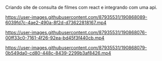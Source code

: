 Criando site de consulta de filmes com react e integrando com uma api.



https://user-images.githubusercontent.com/87935531/190868089-6039fd7c-4ae2-490a-8f2d-d73622818167.mp4


https://user-images.githubusercontent.com/87935531/190868076-00ff33c0-7161-4f26-92ea-bd45f3f440cb.mp4



https://user-images.githubusercontent.com/87935531/190868079-0b549da0-cd80-448c-8439-2299b3af8426.mp4

